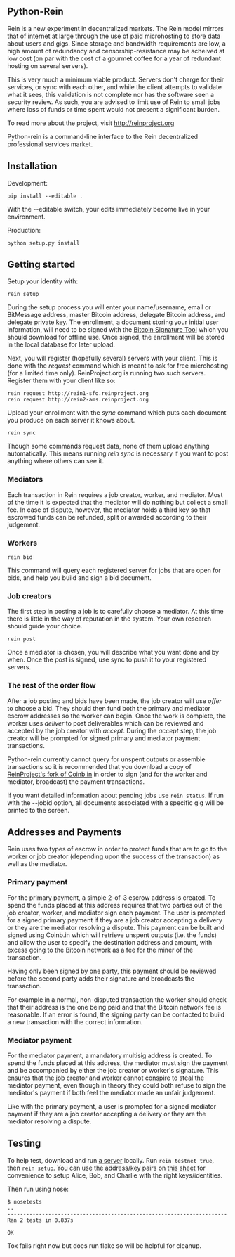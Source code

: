 ## Python-Rein

Rein is a new experiment in decentralized markets. The Rein model mirrors that of internet at large through the use of paid microhosting to store data about users and gigs. Since storage and bandwidth requirements are low, a high amount of redundancy and censorship-resistance may be acheived at low cost (on par with the cost of a gourmet coffee for a year of redundant hosting on several servers).

This is very much a minimum viable product. Servers don't charge for their services, or sync with each other, and while the client attempts to validate what it sees, this validation is not complete nor has the software seen a security review. As such, you are advised to limit use of Rein to small jobs where loss of funds or time spent would not present a significant burden.

To read more about the project, visit http://reinproject.org

Python-rein is a command-line interface to the Rein decentralized professional services market.

## Installation

Development:

    pip install --editable .

With the --editable switch, your edits immediately become live in your environment.

Production:

    python setup.py install


## Getting started

Setup your identity with:

    rein setup

During the setup process you will enter your name/username, email or BitMessage address, master Bitcoin address, delegate Bitcoin address, and delegate private key. The enrollment, a document storing your initial user information, will need to be signed with the [Bitcoin Signature Tool](https://github.com/ReinProject/bitcoin-signature-tool) which you should download for offline use. Once signed, the enrollment will be stored in the local database for later upload.

Next, you will register (hopefully several) servers with your client. This is done with the _request_ command which is meant to ask for free microhosting (for a limited time only). ReinProject.org is running two such servers. Register them with your client like so:

    rein request http://rein1-sfo.reinproject.org
    rein request http://rein2-ams.reinproject.org

Upload your enrollment with the _sync_ command which puts each document you produce on each server it knows about.

    rein sync

Though some commands request data, none of them upload anything automatically. This means running _rein sync_ is necessary if you want to post anything where others can see it.

### Mediators

Each transaction in Rein requires a job creator, worker, and mediator. Most of the time it is expected that the mediator will do nothing but collect a small fee. In case of dispute, however, the mediator holds a third key so that escrowed funds can be refunded, split or awarded according to their judgement.

### Workers

    rein bid

This command will query each registered server for jobs that are open for bids, and help you build and sign a bid document.

### Job creators

The first step in posting a job is to carefully choose a mediator. At this time there is little in the way of reputation in the system. Your own research should guide your choice.

    rein post

Once a mediator is chosen, you will describe what you want done and by when. Once the post is signed, use sync to push it to your registered servers.

### The rest of the order flow

After a job posting and bids have been made, the job creator will use _offer_ to choose a bid. They should then fund both the primary and mediator escrow addresses so the worker can begin. Once the work is complete, the worker uses _deliver_ to post deliverables which can be reviewed and accepted by the job creator with _accept_. During the _accept_ step, the job creator will be prompted for signed primary and mediator payment transactions. 

Python-rein currently cannot query for unspent outputs or assemble transactions so it is recommended that you download a copy of [ReinProject's fork of Coinb.in](https://github.com/ReinProject/coinbin) in order to sign (and for the worker and mediator, broadcast) the payment transactions.

If you want detailed information about pending jobs use `rein status`. If run with the --jobid option, all documents associated with a specific gig will be printed to the screen.

## Addresses and Payments

Rein uses two types of escrow in order to protect funds that are to go to the worker or job creator (depending upon the success of the transaction) as well as the mediator. 

### Primary payment

For the primary payment, a simple 2-of-3 escrow address is created. To spend the funds placed at this address requires that two parties out of the job creator, worker, and mediator sign each payment. The user is prompted for a signed primary payment if they are a job creator accepting a delivery or they are the mediator resolving a dispute. This payment can be built and signed using Coinb.in which will retrieve unspent outputs (i.e. the funds) and allow the user to specify the destination address and amount, with excess going to the Bitcoin network as a fee for the miner of the transaction. 

Having only been signed by one party, this payment should be reviewed before the second party adds their signature and broadcasts the transaction.

For example in a normal, non-disputed transaction the worker should check that their address is the one being paid and that the Bitcoin network fee is reasonable. If an error is found, the signing party can be contacted to build a new transaction with the correct information.

### Mediator payment

For the mediator payment, a mandatory multisig address is created. To spend the funds placed at this address, the mediator must sign the payment and be accompanied by either the job creator or worker's signature. This ensures that the job creator and worker cannot conspire to steal the mediator payment, even though in theory they could both refuse to sign the mediator's payment if both feel the mediator made an unfair judgement.

Like with the primary payment, a user is prompted for a signed mediator payment if they are a job creator accepting a delivery or they are the mediator resolving a dispute.

## Testing

To help test, download and run [a server](https://github.com/ReinProject/causeway) locally. Run `rein testnet true`, then `rein setup`. You can use the address/key pairs on [this sheet](https://docs.google.com/spreadsheets/d/1IRDvu-24LCDOTM1B3lwW9cfQM-zSCK1eds5Sb4QhpWY/edit#gid=691104568) for convenience to setup Alice, Bob, and Charlie with the right keys/identities. 

Then run using nose:

    $ nosetests
    ..
    ----------------------------------------------------------------------
    Ran 2 tests in 0.837s

    OK

Tox fails right now but does run flake so will be helpful for cleanup.
